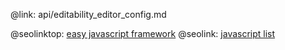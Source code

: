 @link: api/editability_editor_config.md

@seolinktop: [easy javascript framework](https://webix.com)
@seolink: [javascript list](https://webix.com/widget/list/)